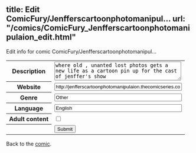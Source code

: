 title: Edit ComicFury/Jenfferscartoonphotomanipul...
url: "/comics/ComicFury_Jenfferscartoonphotomanipulaion_edit.html"
---
Edit info for comic ComicFury/Jenfferscartoonphotomanipul...

<form name="comic" action="http://gaepostmail.appspot.com/comic/" method="post">
<table class="comicinfo">
<tr>
<th>Description</th><td><textarea name="description" cols="40" rows="3">where old , unanted lost photos gets a new life as a cartoon pin up for the cast of jenffer's show</textarea></td>
</tr>
<tr>
<th>Website</th><td><input type="text" name="url" value="http://jenfferscartoonphotomanipulaion.thecomicseries.com/" size="40"/></td>
</tr>
<tr>
<th>Genre</th><td><input type="text" name="genre" value="Other" size="40"/></td>
</tr>
<tr>
<th>Language</th><td><input type="text" name="language" value="English" size="40"/></td>
</tr>
<tr>
<th>Adult content</th><td><input type="checkbox" name="adult" value="adult" /></td>
</tr>
<tr>
<th></th><td>
<input type="hidden" name="comic" value="ComicFury_Jenfferscartoonphotomanipulaion" />
<input type="submit" name="submit" value="Submit" />
</td>
</tr>
</table>
</form>

Back to the [comic](ComicFury_Jenfferscartoonphotomanipulaion.html).
